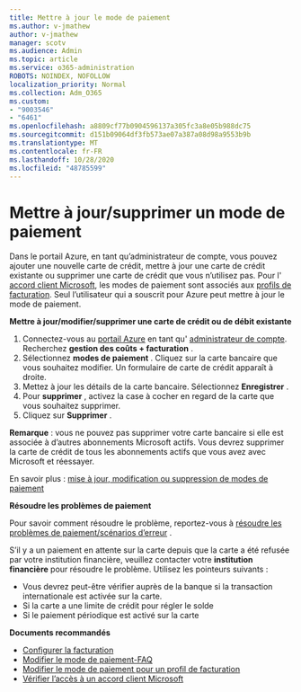 ```yaml
---
title: Mettre à jour le mode de paiement
ms.author: v-jmathew
author: v-jmathew
manager: scotv
ms.audience: Admin
ms.topic: article
ms.service: o365-administration
ROBOTS: NOINDEX, NOFOLLOW
localization_priority: Normal
ms.collection: Adm_O365
ms.custom:
- "9003546"
- "6461"
ms.openlocfilehash: a8809cf77b0904596137a305fc3a8e05b988dc75
ms.sourcegitcommit: d151b09064df3fb573ae07a387a08d98a9553b9b
ms.translationtype: MT
ms.contentlocale: fr-FR
ms.lasthandoff: 10/28/2020
ms.locfileid: "48785599"
---
```

# <a name="updatedelete-payment-method"></a>Mettre à jour/supprimer un mode de paiement

Dans le portail Azure, en tant qu’administrateur de compte, vous pouvez ajouter une nouvelle carte de crédit, mettre à jour une carte de crédit existante ou supprimer une carte de crédit que vous n’utilisez pas. Pour l' [accord client Microsoft](https://docs.microsoft.com/azure/billing/billing-how-to-change-credit-card?WT.mc_id=Portal-Microsoft_Azure_Support#check-access-to-a-microsoft-customer-agreement), les modes de paiement sont associés aux [profils de facturation](https://docs.microsoft.com/azure/billing/billing-how-to-change-credit-card?WT.mc_id=Portal-Microsoft_Azure_Support#change-payment-method-for-a-billing-profile). Seul l’utilisateur qui a souscrit pour Azure peut mettre à jour le mode de paiement.

**Mettre à jour/modifier/supprimer une carte de crédit ou de débit existante**

1.  Connectez-vous au [portail Azure](https://portal.azure.com/) en tant qu' [administrateur de compte](https://docs.microsoft.com/azure/billing/billing-subscription-transfer?WT.mc_id=Portal-Microsoft_Azure_Support#whoisaa). Recherchez **gestion des coûts + facturation** .
2.  Sélectionnez **modes de paiement** . Cliquez sur la carte bancaire que vous souhaitez modifier. Un formulaire de carte de crédit apparaît à droite.
3.  Mettez à jour les détails de la carte bancaire. Sélectionnez **Enregistrer** .
4.  Pour **supprimer** , activez la case à cocher en regard de la carte que vous souhaitez supprimer.
5.  Cliquez sur **Supprimer** .

**Remarque** : vous ne pouvez pas supprimer votre carte bancaire si elle est associée à d’autres abonnements Microsoft actifs. Vous devrez supprimer la carte de crédit de tous les abonnements actifs que vous avez avec Microsoft et réessayer.

En savoir plus : [mise à jour, modification ou suppression de modes de paiement](https://docs.microsoft.com/azure/billing/billing-how-to-change-credit-card?WT.mc_id=Portal-Microsoft_Azure_Support)

**Résoudre les problèmes de paiement**

Pour savoir comment résoudre le problème, reportez-vous à [résoudre les problèmes de paiement/scénarios d’erreur](https://support.microsoft.com/help/4505172/troubleshooting-payment-issues) .

S’il y a un paiement en attente sur la carte depuis que la carte a été refusée par votre institution financière, veuillez contacter votre **institution financière** pour résoudre le problème. Utilisez les pointeurs suivants :

- Vous devrez peut-être vérifier auprès de la banque si la transaction internationale est activée sur la carte.
- Si la carte a une limite de crédit pour régler le solde
- Si le paiement périodique est activé sur la carte

**Documents recommandés**

- [Configurer la facturation](https://azure.microsoft.com/pricing/invoicing/)
- [Modifier le mode de paiement-FAQ](https://docs.microsoft.com/azure/billing/billing-how-to-change-credit-card?WT.mc_id=Portal-Microsoft_Azure_Support#frequently-asked-questions)
- [Modifier le mode de paiement pour un profil de facturation](https://docs.microsoft.com/azure/billing/billing-how-to-change-credit-card?WT.mc_id=Portal-Microsoft_Azure_Support#change-payment-method-for-a-billing-profile)
- [Vérifier l’accès à un accord client Microsoft](https://docs.microsoft.com/azure/billing/billing-how-to-change-credit-card?WT.mc_id=Portal-Microsoft_Azure_Support#check-access-to-a-microsoft-customer-agreement)
